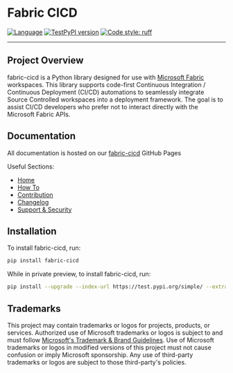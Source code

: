 # Fabric CICD

[![Language](https://img.shields.io/badge/language-Python-blue.svg)](https://www.python.org/)
[![TestPyPI version](https://img.shields.io/badge/TestPyPI-fabric--cicd-blue)](https://test.pypi.org/project/fabric-cicd/)
[![Code style: ruff](https://img.shields.io/badge/code%20style-ruff-000000.svg)](https://github.com/charliermarsh/ruff)

<!-- [![PyPI version](https://badge.fury.io/py/fabric-cicd.svg)](https://badge.fury.io/py/fabric-cicd) -->
<!-- [![Downloads](https://static.pepy.tech/badge/fabric-cicd)](https://pepy.tech/project/fabric-cicd) -->

---

## Project Overview

fabric-cicd is a Python library designed for use with [Microsoft Fabric](https://learn.microsoft.com/en-us/fabric/) workspaces. This library supports code-first Continuous Integration / Continuous Deployment (CI/CD) automations to seamlessly integrate Source Controlled workspaces into a deployment framework. The goal is to assist CI/CD developers who prefer not to interact directly with the Microsoft Fabric APIs.

## Documentation

All documentation is hosted on our [fabric-cicd](https://microsoft.github.io/fabric-cicd/) GitHub Pages

Useful Sections:
-   [Home](https://microsoft.github.io/fabric-cicd/latest/)
-   [How To](https://microsoft.github.io/fabric-cicd/latest/how_to/)
-   [Contribution](https://microsoft.github.io/fabric-cicd/latest/contribution/)
-   [Changelog](https://microsoft.github.io/fabric-cicd/latest/changelog/)
-   [Support & Security](https://microsoft.github.io/fabric-cicd/latest/help/)

## Installation

To install fabric-cicd, run:

```bash
pip install fabric-cicd
```

While in private preview, to install fabric-cicd, run:

```bash
pip install --upgrade --index-url https://test.pypi.org/simple/ --extra-index-url https://pypi.org/simple/ fabric-cicd
```

## Trademarks

This project may contain trademarks or logos for projects, products, or services. Authorized use of Microsoft trademarks or logos is subject to and must follow [Microsoft's Trademark & Brand Guidelines](https://www.microsoft.com/en-us/legal/intellectualproperty/trademarks/usage/general). Use of Microsoft trademarks or logos in modified versions of this project must not cause confusion or imply Microsoft sponsorship. Any use of third-party trademarks or logos are subject to those third-party's policies.
